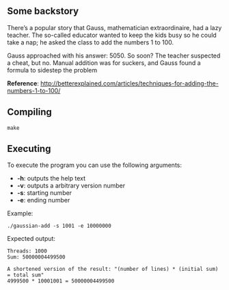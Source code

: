 Some backstory
--------------

There’s a popular story that Gauss, mathematician extraordinaire, had a lazy teacher. The so-called educator wanted to keep the kids busy so he could take a nap; he asked the class to add the numbers 1 to 100.

Gauss approached with his answer: 5050. So soon? The teacher suspected a cheat, but no. Manual addition was for suckers, and Gauss found a formula to sidestep the problem

**Reference**: http://betterexplained.com/articles/techniques-for-adding-the-numbers-1-to-100/

Compiling
---------

```
make
```

Executing
---------

To execute the program you can use the following arguments:
 - **-h**: outputs the help text
 - **-v**: outputs a arbitrary version number
 - **-s**: starting number
 - **-e**: ending number

Example:
```
./gaussian-add -s 1001 -e 10000000
```

Expected output:
```
Threads: 1000
Sum: 50000004499500

A shortened version of the result: "(number of lines) * (initial sum) = total sum"
4999500 * 10001001 = 50000004499500
```